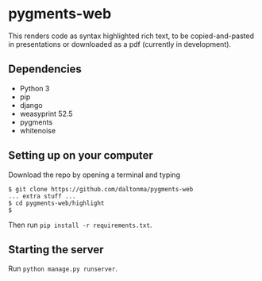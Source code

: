 # pygments-web
This renders code as syntax highlighted rich text, to be copied-and-pasted in presentations or downloaded as a pdf (currently in development).

## Dependencies
 * Python 3
  * pip
  * django
  * weasyprint 52.5
  * pygments
  * whitenoise



## Setting up on your computer

Download the repo by opening a terminal and typing 

```console
$ git clone https://github.com/daltonma/pygments-web
... extra stuff ...
$ cd pygments-web/highlight
$
```

Then run `pip install -r requirements.txt`.


## Starting the server

Run `python manage.py runserver`. 
